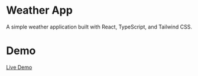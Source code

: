 # Weather App

A simple weather application built with React, TypeScript, and Tailwind CSS.

# Demo

[Live Demo](https://vetal-hovenko.github.io/weather-app/)

